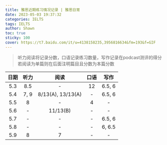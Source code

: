 ```yaml
---
title: 雅思近期练习情况记录 | 雅思日常
date: 2023-05-03 19:37:32
categories: IELTS
tags: IELTS
author: Shawn
toc: true
sticky: 100
cover: https://t7.baidu.com/it/u=4138158235,3956816634&fm=193&f=GIF
---
```


>听力阅读将记录分数，口语记录练习数量，写作记录在podcast测评的得分</br>若阅读为单篇则在后面注明篇目且分数为本篇分数

| 日期 | 听力 | 阅读 | 口语 | 写作 |
| :---: | :---: | :---: | :---: | :---: |
| 5.3 | 8.5 | - | 12 | 6.5, 6 |
| 5.4 | 7, 9 | 8/13(A), 13/13(A) | - | 6.5, 6 |
| 5.5 | 8 | - | 4 | - |
| 5.6 | - | 11/13(B) | - | - |
| 5.7 | - | - | - | 6.5, 6 |
| 5.8 | - | - | - | 6, 6.5 |
| 5.9 | 8 | 7 | - | - |
